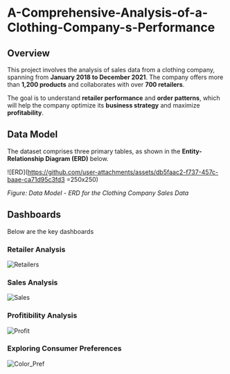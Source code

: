 # A-Comprehensive-Analysis-of-a-Clothing-Company-s-Performance

## Overview  
This project involves the analysis of sales data from a clothing company, spanning from **January 2018 to December 2021**. The company offers more than **1,200 products** and collaborates with over **700 retailers**.  

The goal is to understand **retailer performance** and **order patterns**, which will help the company optimize its **business strategy** and maximize **profitability**.  

## Data Model  
The dataset comprises three primary tables, as shown in the **Entity-Relationship Diagram (ERD)** below.  

![ERD](https://github.com/user-attachments/assets/db5faac2-f737-457c-baae-ca71d95c3fd3 =250x250)

*Figure: Data Model - ERD for the Clothing Company Sales Data*  

## Dashboards  
Below are the key dashboards

### Retailer Analysis  
![Retailers](https://github.com/user-attachments/assets/f9e55cb8-8616-4b7a-ad6b-cdd8185834a4)


### Sales Analysis 
![Sales](https://github.com/user-attachments/assets/53e2d253-1487-4afd-88b7-b63544265164)


### Profitibility Analysis  
 ![Profit](https://github.com/user-attachments/assets/b29be0fe-50bd-43e7-9b9c-31508cc28d0b)

### Exploring Consumer Preferences
![Color_Pref](https://github.com/user-attachments/assets/226528cb-341c-45ea-bc96-3a8ada04e150)
